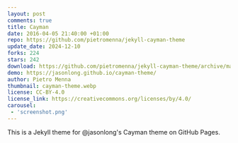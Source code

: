 ```yaml
---
layout: post
comments: true
title: Cayman
date: 2016-04-05 21:40:00 +01:00
repo: https://github.com/pietromenna/jekyll-cayman-theme
update_date: 2024-12-10
forks: 224
stars: 242
download: https://github.com/pietromenna/jekyll-cayman-theme/archive/master.zip
demo: https://jasonlong.github.io/cayman-theme/
author: Pietro Menna
thumbnail: cayman-theme.webp
license: CC-BY-4.0
license_link: https://creativecommons.org/licenses/by/4.0/
carousel:
 - 'screenshot.png'
---
```


This is a Jekyll theme for @jasonlong's Cayman theme on GitHub Pages.
